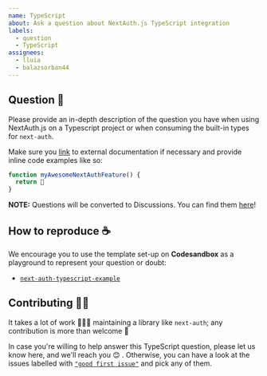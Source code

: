 ```yaml
---
name: TypeScript
about: Ask a question about NextAuth.js TypeScript integration
labels:
  - question
  - TypeScript
assignees:
  - lluia
  - balazsorban44
---
```


## Question 💬

Please provide an in-depth description of the question you have when using NextAuth.js on a Typescript project or when consuming the built-in types for `next-auth`.

Make sure you [link]() to external documentation if necessary and provide inline code examples like so:

```js
function myAwesomeNextAuthFeature() {
  return 💚
}
```

**NOTE:** Questions will be converted to Discussions. You can find them [here](https://github.com/nextauthjs/next-auth/discussions)!

## How to reproduce ☕️

We encourage you to use the template set-up on **Codesandbox** as a playground to represent your question or doubt:

- [`next-auth-typescript-example`](https://codesandbox.io/s/next-auth-typescript-example-se32w)

## Contributing 🙌🏽

It takes a lot of work 🏋🏻‍♀️ maintaining a library like `next-auth`; any contribution is more than welcome 💚

In case you're willing to help answer this TypeScript question, please let us know here, and we'll reach you 😊 . Otherwise, you can have a look at the issues labelled with [`"good first issue"`](https://github.com/nextauthjs/next-auth/issues?q=is%3Aissue+is%3Aopen+label%3A%22good+first+issue%22) and pick any of them.
